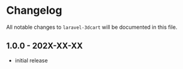 # Changelog

All notable changes to `laravel-3dcart` will be documented in this file.

## 1.0.0 - 202X-XX-XX

- initial release
